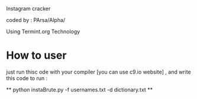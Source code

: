 Instagram cracker


coded by : PArsa/Alpha/


Using  Termint.org Technology


# How to user

 just run thisc ode with your compiler [you can use c9.io website] , and write this code to run :

** python instaBrute.py -f usernames.txt -d dictionary.txt **
